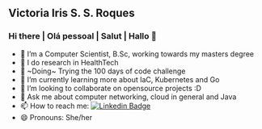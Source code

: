 ## Victoria Iris S. S. Roques
### Hi there | Olá pessoal | Salut | Hallo 👋


- 🔭 I’m a Computer Scientist, B.Sc, working towards my masters degree
- :hospital: I do research in HealthTech
- :100: ~Doing~ Trying the 100 days of code challenge
- 🌱 I’m currently learning more about IaC, Kubernetes and Go
- 👯 I’m looking to collaborate on opensource projects :D
- 💬 Ask me about computer networking, cloud in general and Java
- 📫 How to reach me: 
    [![Linkedin Badge](https://img.shields.io/badge/-VictoriaIris-blue?style=flat-square&logo=Linkedin&logoColor=white&link=https://www.linkedin.com/in/victoria-santana-07170a174/)](https://www.linkedin.com/in/irisroques/) 
- 😄 Pronouns: She/her


